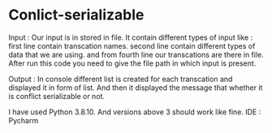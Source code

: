 # Conlict-serializable
 Input :
 Our input is in stored in file. It contain different types of input like :
 first line contain transcation names.
 second line contain different types of data that we are using. 
 and from fourth line our transcations are there in file.
 After run this code you need to give the file path in which input is present.
 
 Output : 
 In console different list is created for each transcation and displayed it in form of list. 
 And then it displayed the message that whether it is conflict serializable or not.
 
 I have used Python 3.8.10. And versions above 3 should work like fine.
 IDE : Pycharm 
